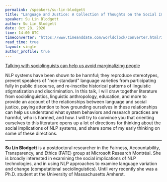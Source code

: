 ```yaml
---
permalink: /speakers/su-lin-blodgett
title: "Language and Justice: A Collection of Thoughts on the Social Implications of Language Technologies"
speaker: Su Lin Blodgett
author: Su Lin Blodgett
date: Oct 28, 2020
time: 14:00 UTC
timeconverter: "https://www.timeanddate.com/worldclock/converter.html?iso=20201028T140000&p1=1440&p2=224&p3=179&p4=136&p5=676&p6=33&p7=152"
read_time: true
layout: single
author_profile: true
---
```


<a href="https://lolmythesis.com/" class="one-line">Talking with sociolinguists can help us avoid marginalizing people</a>

NLP systems have been shown to be harmful; they reproduce stereotypes, prevent speakers of "non-standard" language varieties from participating fully in public discourse, and re-inscribe historical patterns of linguistic stigmatization and discrimination. In this talk, I will draw together literature from sociolinguistics, linguistic anthropology, education, and more to provide an account of the relationships between language and social justice, paying attention to how grounding ourselves in these relationships can help us understand what system behaviors and research practices are harmful, who is harmed, and how. I will try to convince you that orienting ourselves to this literature opens up a lot of directions for thinking about the social implications of NLP systems, and share some of my early thinking on some of these directions.

<hr>

**Su Lin Blodgett** is a postdoctoral researcher in the Fairness, Accountability, Transparency, and Ethics (FATE) group at Microsoft Research Montréal. She is broadly interested in examining the social implications of NLP technologies, and in using NLP approaches to examine language variation and change (computational sociolinguistics). Until very recently she was a Ph.D. student at the University of Massachusetts Amherst.